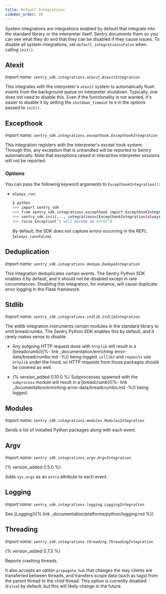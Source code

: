 ```yaml
---
title: Default Integrations
sidebar_order: 10
---
```


System integrations are integrations enabled by default that integrate into the
standard library or the interpreter itself.  Sentry documents them so you can see
what they do and that they can be disabled if they cause issues.  To disable
all system integrations, set `default_integrations=False` when calling `init()`.

## Atexit
*Import name: `sentry_sdk.integrations.atexit.AtexitIntegration`*

This integrates with the interpreter's `atexit` system to automatically flush
events from the background queue on interpreter shutdown.  Typically, one does
not need to disable this.  Even if the functionality is not wanted, it's easier to disable it by setting the `shutdown_timeout` to `0` in the options passed to
`init()`.

## Excepthook
*Import name: `sentry_sdk.integrations.excepthook.ExcepthookIntegration`*

This integration registers with the interpreter's except hook system.  Through this,
any exception that is unhandled will be reported to Sentry automatically.  Note that exceptions
raised in interactive interpreter sessions will not be reported.

### Options

You can pass the following keyword arguments to `ExcepthookIntegration()`:

* `always_run`:
    
  ```bash
  $ python
  >>> import sentry_sdk
  >>> from sentry_sdk.integrations.excepthook import ExcepthookIntegration
  >>> sentry_sdk.init(..., integrations=[ExcepthookIntegration(always_run=True)])
  >>> raise Exception("I will become an error")
  ```

  By default, the SDK does not capture errors occurring in the REPL (`always_run=False`).

## Deduplication
*Import name: `sentry_sdk.integrations.dedupe.DedupeIntegration`*

This integration deduplicates certain events. The Sentry Python SDK enables it by default, and it should not be disabled except in rare circumstances. Disabling this integration, for instance, will cause duplicate error logging in the Flask framework.

## Stdlib
*Import name: `sentry_sdk.integrations.stdlib.StdlibIntegration`*

The stdlib integration instruments certain modules in the standard library to emit breadcrumbs.  The Sentry Python SDK enables this by default, and it rarely makes sense to disable.

* Any outgoing HTTP request done with `httplib` will result in a [breadcrumb]({%- link _documentation/enriching-error-data/breadcrumbs.md -%}) being logged. `urllib3` and `requests` use `httplib` under the hood, so HTTP requests from those packages should be covered as well.

* {% version_added 0.10.0 %} Subprocesses spawned with the `subprocess` module will result in a [breadcrumb]({%- link _documentation/enriching-error-data/breadcrumbs.md -%}) being logged.

## Modules
*Import name: `sentry_sdk.integrations.modules.ModulesIntegration`*

Sends a list of installed Python packages along with each event.

## Argv
*Import name: `sentry_sdk.integrations.argv.ArgvIntegration`*

{% version_added 0.5.0 %}

Adds `sys.argv` as an `extra` attribute to each event.

## Logging
*Import name: `sentry_sdk.integrations.logging.LoggingIntegration`*

See [_Logging_]({% link _documentation/platforms/python/logging.md %})

## Threading
*Import name: `sentry_sdk.integrations.threading.ThreadingIntegration`*

{% version_added 0.7.3 %}

Reports crashing threads.

It also accepts an option `propagate_hub` that changes the way clients are transferred between threads, and transfers scope data (such as tags) from the parent thread to the child thread. This option is currently disabled (`False`) by default, but this will likely change in the future.
